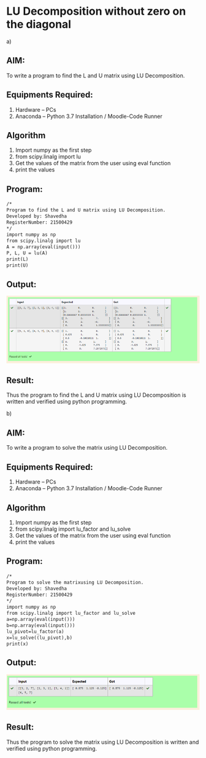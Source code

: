 # LU Decomposition without zero on the diagonal
a)
## AIM:
To write a program to find the L and U matrix using LU Decomposition.

## Equipments Required:
1. Hardware – PCs
2. Anaconda – Python 3.7 Installation / Moodle-Code Runner

## Algorithm
1. Import numpy as the first step
2. from scipy.linalg import lu
3. Get the values of the matrix from the user using eval function
4. print the values

## Program:
```
/*
Program to find the L and U matrix using LU Decomposition.
Developed by: Shavedha
RegisterNumber: 21500429
*/
import numpy as np
from scipy.linalg import lu
A = np.array(eval(input()))
P, L, U = lu(A)
print(L)
print(U)
```

## Output:
![lu decomposition](./op.png)


## Result:
Thus the program to find the  L and  U matrix using LU Decomposition  is written and verified using python programming.

b)
## AIM:
To write a program to solve the matrix using LU Decomposition.

## Equipments Required:
1. Hardware – PCs
2. Anaconda – Python 3.7 Installation / Moodle-Code Runner

## Algorithm
1. Import numpy as the first step
2. from scipy.linalg import lu_factor and lu_solve
3. Get the values of the matrix from the user using eval function
4. print the values 

## Program:
```
/*
Program to solve the matrixusing LU Decomposition.
Developed by: Shavedha
RegisterNumber: 21500429
*/
import numpy as np
from scipy.linalg import lu_factor and lu_solve
a=np.array(eval(input()))
b=np.array(eval(input()))
lu_pivot=lu_factor(a)
x=lu_solve((lu_pivot),b)
print(x)
```

## Output:
![lu decomposition](./op2.png)


## Result:
Thus the program to solve the matrix using LU Decomposition is written and verified using python programming.
